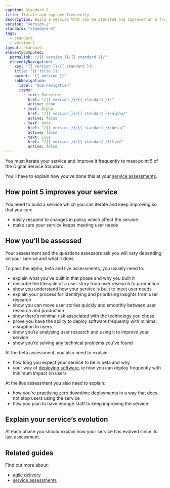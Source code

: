 ```yaml
---
caption: Standard 5
title: Iterate and improve frequently
description: Build a service that can be iterated and improved on a frequent basis and make sure that you have the capacity, resources and technical flexibility to do so.
version: "version-2"
standard: "standard-5"
tags:
  - standard
  - version-2
layout: standard
eleventyComputed:
  permalink: "/{{ version }}/{{ standard }}/"
  eleventyNavigation:
    key: "{{ version }}-{{ standard }}"
    title: "{{ title }}"
    parent: "{{ version }}"
    subNavigation:
      label: "Sub-navigation"
      items:
        - text: Overview
          href: "/{{ version }}/{{ standard }}/"
          active: true
        - text: Alpha
          href: "/{{ version }}/{{ standard }}/alpha/"
          active: false
        - text: Beta
          href: "/{{ version }}/{{ standard }}/beta/"
          active: false
        - text: Live
          href: "/{{ version }}/{{ standard }}/live"
          active: false
---
```


You must iterate your service and improve it frequently to meet point 5 of the Digital Service Standard.

You’ll have to explain how you’ve done this at your [service assessments](https://www.gov.uk/service-manual/service-assessments/how-service-assessments-work).

## How point 5 improves your service

You need to build a service which you can iterate and keep improving so that you can:

- easily respond to changes in policy which affect the service
- make sure your service keeps meeting user needs

## How you’ll be assessed

Your assessment and the questions assessors ask you will vary depending on your service and what it does.

To pass the alpha, beta and live assessments, you usually need to:

- explain what you’ve built in that phase and why you built it
- describe the lifecycle of a user story from user research to production
- show you understand how your service is built to meet user needs
- explain your process for identifying and prioritising insights from user research
- show you can move user stories quickly and smoothly between user research and production
- show there’s minimal risk associated with the technology you chose
- prove you have the ability to deploy software frequently with minimal disruption to users
- show you’re analysing user research and using it to improve your service
- show you’re solving any technical problems you’ve found

At the beta assessment, you also need to explain:

- how long you expect your service to be in beta and why
- your way of [deploying software](https://www.gov.uk/service-manual/making-software/deployment.html), ie how you can deploy frequently with minimum impact on users

At the live assessment you also need to explain:

- how you’re practising zero downtime deployments in a way that does not stop users using the service
- how you plan to have enough staff to keep improving the service

## Explain your service’s evolution

At each phase you should explain how your service has evolved since its last assessment.

## Related guides

Find out more about:

- [agile delivery](https://www.gov.uk/service-manual/agile-delivery)
- [service assessments](https://www.gov.uk/service-manual/service-assessments)
